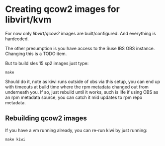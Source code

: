 # Creating qcow2 images for libvirt/kvm

For now only *libvirt*/*qcow2* images are built/configured. And everything is hardcoded.

The other presumption is you have access to the Suse IBS OBS instance. Changing this is a TODO item.

But to build sles 15 sp2 images just type:

```
make
```

Should do it, note as kiwi runs outside of obs via this setup, you can end up with timeouts at build time where the rpm metadata changed out from underneath you. If so, just rebuild until it works, such is life if using OBS as an rpm metadata source, you can catch it mid updates to rpm repo metadata.

## Rebuilding qcow2 images

If you have a vm running already, you can re-run kiwi by just running:

```
make kiwi
```